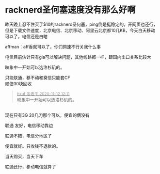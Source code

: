 # racknerd圣何塞速度没有那么好啊


昨天晚上忍不住买了$10的racknerd圣何塞，ping倒是挺稳定的，开网页也还行，但是下载文件速度，北京电信、北京移动、阿里云北京都10几KB，今天白天移动可以了，电信还是白瞎

affman：aff香就可以了，你们网速不行关我什么事

电信目前估计只有gia可以解决问题，其他线路都一样，跟国内出口关系比较大

映象中一开始可以选洛杉矶的。

只能联通，移不动和奠信只能套CF<br />
顺便30块回收

<div class="quote"><blockquote><font size="2"><a href="https://www.hostloc.com/forum.php?mod=redirect&amp;goto=findpost&amp;pid=9442573&amp;ptid=765751" target="_blank"><font color="#999999">hxuf 发表于 2020-11-12 12:11</font></a></font><br />
映象中一开始可以选洛杉矶的。</blockquote></div><br />
现在只有3G 20几刀那个可以，便宜的俩没有

联通 友好，电信移动靠边<img src="static/image/smiley/default/lol.gif" smilieid="12" border="0" alt="" />

联通不错，电信分地区了

便宜就好。只收钱不退款的。

当天购买，当天下车<img src="static/image/smiley/default/lol.gif" smilieid="12" border="0" alt="" /><img src="static/image/smiley/default/lol.gif" smilieid="12" border="0" alt="" />

联通还行，移动电信就算了

